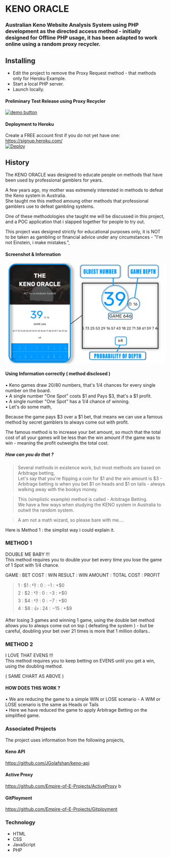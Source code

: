 # KENO ORACLE    
### Australian Keno Website Analysis System using PHP development as the directed access method - initially designed for Offline PHP usage, it has been adapted to work online using a random proxy recycler.
      
## Installing     
* Edit the project to remove the Proxy Request method - that methods only for Heroku Example.       
* Start a local PHP server.    
* Launch locally.         
     
#### Preliminary Test Release using Proxy Recycler    
[![demo button](https://i.imgur.com/3Ugm8J7.jpg)](https://keno-oracle.ml) 
  
#### Deployment to Heroku
Create a FREE account first if you do not yet have one:     
https://signup.heroku.com/      
[![Deploy](https://www.herokucdn.com/deploy/button.svg)](https://github.com/Empire-of-E-Projects/Keno-Oracle/)    

## History     
The KENO ORACLE was designed to educate people on methods that have been used by professional gamblers for years.   
    
A few years ago, my mother was extremely interested in methods to defeat the Keno system in Australia.      
She taught me this method amoung other methods that professional gamblers use to defeat gambling systems.
   
One of these methodologies she taught me will be discussed in this project, and a POC application that i slapped together for people to try out.   
   

This project was designed strictly for educational purposes only, it is NOT to be taken as gambling or financial advice under any circumstances - "I'm not Einstein, i make mistakes.",
    
####    Screenshot & Information      
![screen](IMG_20211111_015323.png)     
    
        

#### Using Information correctly ( method disclosed )    
• Keno games draw 20/80 numbers, that's 1/4 chances for every single number on the board.         
• A single number "One Spot" costs $1 and Pays $3, that's a $1 profit.      
• A single number "One Spot" has a 1/4 chance of winning.   
• Let's do some math,          
    
Because the game pays $3 over a $1 bet, that means we can use a famous method by secret gamblers to always come out with profit.     
  
The famous method is to increase your bet amount, so much that the total cost of all your games will be less than the win amount if the game was to win - meaning the profit outweighs the total cost.     
   
##### How can you do that  ?    
> Several methods in existence work, but most methods are based on Arbitrage betting,    
> Let's say that you're flipping a coin for $1 and the win amount is $3 - Arbitrage betting is when you bet $1 on heads and $1 on tails - always walking away with the bookys money.     
 
> This (simplistic example) method is called - Arbitrage Betting.     
> We have a few ways when studying the KENO system in Australia to outwit the random system.      
   
> A am not a math wizard, so please bare with me....    
  
Here is Method 1 : the simplist way i could explain it.     
  
### METHOD 1    
DOUBLE ME BABY !!!            
This method requires you to double your bet every time you lose the game of 1 Spot with 1/4 chance.       

GAME : BET COST : WIN RESULT : WIN AMOUNT : TOTAL COST : PROFIT    
>  1 : $1 : 👎 : $0 : -$1 : +$0       
>  2 : $2 : 👎 : $0 : -$3 : +$0    
>  3 : $4 : 👎 : $0 : -$7 : +$0       
>  4 : $8 : 👍 : $24 : -$15 : +$9    
   
After losing 3 games and winning 1 game, using the double bet method allows you to always come out on top ( defeating the system ) - but be careful, doubling your bet over 21 times is more that 1 million dollars..             
       
   
### METHOD 2    
I LOVE THAT EVENS !!!           
This method requires you to keep betting on EVENS until you get a win, using the doubling method.   
   
( SAME CHART AS ABOVE )   

#### HOW DOES THIS WORK ?     
• We are reducing the game to a simple WIN or LOSE scenario - A WIM or LOSE scenario is the same as Heads or Tails     
• Here we have reduced the game to apply Arbitrage Betting on the simplified game.        


### Associated Projects                  
The project uses information from the following projects,       
####  Keno API        
https://github.com/JGolafshan/keno-api               
#### Active Proxy    
https://github.com/Empire-of-E-Projects/ActiveProxy    b 
#### GitPloyment      
https://github.com/Empire-of-E-Projects/Gitployment    

    
### Technology
* HTML    
* CSS    
* JavaScript    
* PHP   
